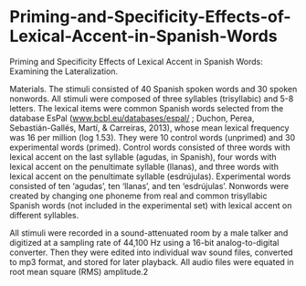 # Priming-and-Specificity-Effects-of-Lexical-Accent-in-Spanish-Words
Priming and Specificity Effects of Lexical Accent in Spanish Words: Examining the Lateralization.

Materials. 
The stimuli consisted of 40 Spanish spoken words and 30 spoken nonwords. 
All stimuli were composed of three syllables (trisyllabic) and 5-8 letters. 
The lexical items were common Spanish words selected from the database EsPal (www.bcbl.eu/databases/espal/ ; Duchon, Perea, Sebastián-Gallés, Martí, & Carreiras, 2013), whose mean lexical frequency was 16 per million (log 1.53). 
They were 10 control words (unprimed) and 30 experimental words (primed). 
Control words consisted of three words with lexical accent on the last syllable (agudas, in Spanish), four words with lexical accent on the penultimate syllable (llanas), and three words with lexical accent on the penultimate syllable (esdrújulas). 
Experimental words consisted of ten ‘agudas’, ten ‘llanas’, and ten ‘esdrújulas’. Nonwords were created by changing one phoneme from real and common trisyllabic Spanish words (not included in the experimental set) with lexical accent on different syllables.

All stimuli were recorded in a sound-attenuated room by a male talker and digitized at a sampling rate of 44,100 Hz using a 16-bit analog-to-digital converter. 
Then they were edited into individual wav sound files, converted to mp3 format, and stored for later playback. All audio files were equated in root mean square (RMS) amplitude.2
